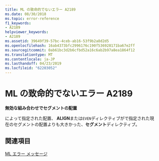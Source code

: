 ```yaml
---
title: ML の致命的でないエラー A2189
ms.date: 08/30/2018
ms.topic: error-reference
f1_keywords:
- A2189
helpviewer_keywords:
- A2189
ms.assetid: 39649f39-57bc-4ceb-ab16-53f9b2a8d2d5
ms.openlocfilehash: 16ab4373bfc2996176c190f536928171ba67e2ff
ms.sourcegitcommit: 0ab61bc3d2b6cfbd52a16c6ab2b97a8ea1864f12
ms.translationtype: MT
ms.contentlocale: ja-JP
ms.lasthandoff: 04/23/2019
ms.locfileid: "62203052"
---
```

# <a name="ml-nonfatal-error-a2189"></a>ML の致命的でないエラー A2189

**無効な組み合わせでセグメントの配置**

によって指定された配置、 **ALIGN**または`EVEN`ディレクティブがで指定された現在のセグメントの配置よりも大きかった、**セグメント**ディレクティブ。

## <a name="see-also"></a>関連項目

[ML エラー メッセージ](../../assembler/masm/ml-error-messages.md)<br/>